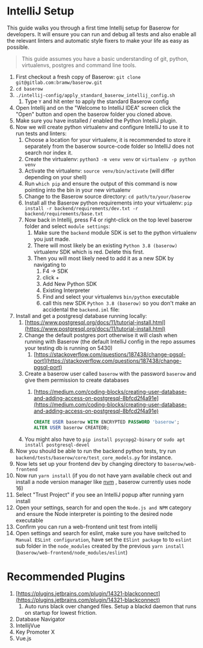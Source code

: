 # IntelliJ Setup

This guide walks you through a first time Intellij setup for Baserow for developers. It
will ensure you can run and debug all tests and also enable all the relevant linters and
automatic style fixers to make your life as easy as possible.

> This guide assumes you have a basic understanding of git, python, virtualenvs,
> postgres and command line tools.

1. First checkout a fresh copy of Baserow: `git clone git@gitlab.com:bramw/baserow.git`
1. `cd baserow`
1. `./intellij-config/apply_standard_baserow_intellij_config.sh`
    1. Type `Y` and hit enter to apply the standard Baserow config
1. Open Intellij and on the "Welcome to IntelliJ IDEA" screen click the "Open" button
   and open the baserow folder you cloned above.
1. Make sure you have installed / enabled the Python IntelliJ plugin.
1. Now we will create python virtualenv and configure IntelliJ to use it to run tests
   and linters:
    1. Choose a location for your virtualenv, it is recommended to store it separately
       from the baserow source-code folder so IntelliJ does not search nor index it.
    2. Create the virtualenv: `python3 -m venv venv` or `virtualenv -p python venv`
    3. Activate the virtualenv: `source venv/bin/activate` (will differ depending on
       your shell)
    4. Run `which pip` and ensure the output of this command is now pointing into the
       bin in your new virtualenv
    5. Change to the Baserow source directory: `cd path/to/your/baserow`
    6. Install all the Baserow python requirements into your virtualenv:
       `pip install -r backend/requirements/dev.txt -r backend/requirements/base.txt`
    7. Now back in Intellij, press F4 or right-click on the top level baserow folder and
       select `module settings`:
        1. Make sure the `backend` module SDK is set to the python virtualenv you just
           made.
        1. There will most likely be an existing `Python 3.8 (baserow)` virtualenv SDK
           which is red. Delete this first.
        1. Then you will most likely need to add it as a new SDK by navigating to
            1. F4 → SDK
            1. click +
            1. Add New Python SDK
            1. Existing Interpreter
            1. Find and select your virtualenvs `bin/python` executable
            1. call this new SDK `Python 3.8 (baserow)` so you don't make an accidental
               the `backend.iml` file:
1. Install and get a postgresql database running locally:
    1. [https://www.postgresql.org/docs/11/tutorial-install.html](https://www.postgresql.org/docs/11/tutorial-install.html)
    2. Change the default postgres port otherwise it will clash when running with
       Baserow (the default IntelliJ config in the repo assumes your testing db is
       running on 5430)
        1. [https://stackoverflow.com/questions/187438/change-pgsql-port](https://stackoverflow.com/questions/187438/change-pgsql-port)
    3. Create a baserow user called `baserow` with the password `baserow` and give them
       permission to create databases
        1. [https://medium.com/coding-blocks/creating-user-database-and-adding-access-on-postgresql-8bfcd2f4a91e](https://medium.com/coding-blocks/creating-user-database-and-adding-access-on-postgresql-8bfcd2f4a91e)

            ```sql
            CREATE USER baserow WITH ENCRYPTED PASSWORD 'baserow';
            ALTER USER baserow CREATEDB;
            ```
    4. You might also have to `pip install psycopg2-binary` or
       `sudo apt install postgresql-devel`
1. Now you should be able to run the backend python tests, try
   run `backend/tests/baserow/core/test_core_models.py` for instance.
1. Now lets set up your frontend dev by changing directory to `baserow/web-frontend`
1. Now run `yarn install` (if you do not have yarn available check out and install a
   node version manager like [nvm](https://github.com/nvm-sh/nvm) , baserow currently
   uses node 16)
1. Select "Trust Project" if you see an IntelliJ popup after running yarn install
1. Open your settings, search for and open the `Node.js and NPM` category and ensure the
   Node interpreter is pointing to the desired node executable
1. Confirm you can run a web-frontend unit test from intellij
1. Open settings and search for eslint, make sure you have switched
   to `Manual ESLint configuration`, have set the `ESlint package` to to `eslint` sub
   folder in the `node_modules` created by the
   previous `yarn install` (`baserow/web-frontend/node_modules/eslint`)

# Recommended Plugins

1. [https://plugins.jetbrains.com/plugin/14321-blackconnect](https://plugins.jetbrains.com/plugin/14321-blackconnect)
    1. Auto runs black over changed files. Setup a blackd daemon that runs on startup
       for lowest friction.
1. Database Navigator
1. IntellijVue
1. Key Promoter X
1. Vue.js
